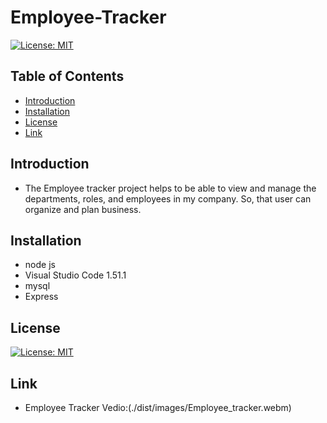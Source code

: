 # Employee-Tracker

[![License: MIT](https://img.shields.io/badge/License-MIT-yellow.svg)](https://opensource.org/licenses/MIT)

## Table of Contents

* [Introduction](#Introduction)
* [Installation](#Installation)
* [License](#License)
* [Link](#Link)

## Introduction

* The Employee tracker project helps to be able to view and manage the departments, roles, and employees in my company. So, that user can organize and plan business.

## Installation

* node js 
* Visual Studio Code 1.51.1
* mysql
* Express

## License

[![License: MIT](https://img.shields.io/badge/License-MIT-yellow.svg)](https://opensource.org/licenses/MIT)

## Link

* Employee Tracker Vedio:(./dist/images/Employee_tracker.webm)

